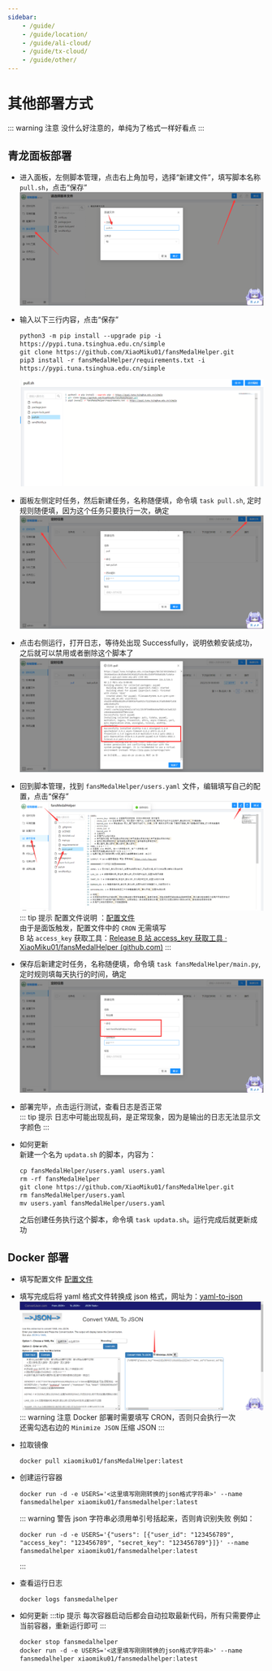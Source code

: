 ```yaml
---
sidebar:
    - /guide/
    - /guide/location/
    - /guide/ali-cloud/
    - /guide/tx-cloud/
    - /guide/other/
---
```


# 其他部署方式

::: warning 注意
没什么好注意的，单纯为了格式一样好看点
:::

## 青龙面板部署

-   进入面板，左侧脚本管理，点击右上角加号，选择“新建文件”，填写脚本名称 `pull.sh`，点击“保存”
    ![](../images/other/image1.png)
-   输入以下三行内容，点击“保存”
    ```shell
    python3 -m pip install --upgrade pip -i https://pypi.tuna.tsinghua.edu.cn/simple
    git clone https://github.com/XiaoMiku01/fansMedalHelper.git
    pip3 install -r fansMedalHelper/requirements.txt -i https://pypi.tuna.tsinghua.edu.cn/simple
    ```
    ![](../images/other/image2.png)
-   面板左侧定时任务，然后新建任务，名称随便填，命令填 `task pull.sh`, 定时规则随便填，因为这个任务只要执行一次，确定  
    ![](../images/other/image3.png)

-   点击右侧运行，打开日志，等待处出现 Successfully，说明依赖安装成功，之后就可以禁用或者删除这个脚本了
    ![](../images/other/image4.png)

-   回到脚本管理，找到 `fansMedalHelper/users.yaml` 文件，编辑填写自己的配置，点击“保存”
    ![](../images/other/image5.png)
    ::: tip 提示
    配置文件说明 ：[配置文件](./#配置文件说明-users-yaml)  
    由于是面饭触发，配置文件中的 `CRON` 无需填写  
    B 站 `access_key` 获取工具：[Release B 站 access_key 获取工具 · XiaoMiku01/fansMedalHelper (github.com)](https://github.com/XiaoMiku01/fansMedalHelper/releases/tag/logintool)
    :::
-   保存后新建定时任务，名称随便填，命令填 `task fansMedalHelper/main.py`, 定时规则填每天执行的时间，确定
    ![](../images/other/image6.png)

-   部署完毕，点击运行测试，查看日志是否正常  
    ::: tip 提示
    日志中可能出现乱码，是正常现象，因为是输出的日志无法显示文字颜色
    :::

-   如何更新  
    新建一个名为 `updata.sh` 的脚本，内容为：
    ```shell
    cp fansMedalHelper/users.yaml users.yaml
    rm -rf fansMedalHelper
    git clone https://github.com/XiaoMiku01/fansMedalHelper.git
    rm fansMedalHelper/users.yaml
    mv users.yaml fansMedalHelper/users.yaml
    ```
    之后创建任务执行这个脚本，命令填 `task updata.sh`。运行完成后就更新成功

## Docker 部署

-   填写配置文件 [配置文件](./#配置文件说明-users-yaml)

-   填写完成后将 yaml 格式文件转换成 json 格式，网址为：[yaml-to-json](https://www.convertjson.com/yaml-to-json.htm)
    ![](../images/other/image7.png)
    ::: warning 注意
    Docker 部署时需要填写 CRON，否则只会执行一次  
    还需勾选右边的 `Minimize JSON` 压缩 JSON
    :::

-   拉取镜像

    ```shell
    docker pull xiaomiku01/fansMedalHelper:latest
    ```

-   创建运行容器

    ```shell
    docker run -d -e USERS='<这里填写刚刚转换的json格式字符串>' --name fansmedalhelper xiaomiku01/fansmedalhelper:latest
    ```

    ::: warning 警告
    json 字符串必须用单引号括起来，否则肯识别失败
    例如：

    ```shell
    docker run -d -e USERS='{"users": [{"user_id": "123456789", "access_key": "123456789", "secret_key": "123456789"}]}' --name fansmedalhelper xiaomiku01/fansmedalhelper:latest
    ```

    :::

-   查看运行日志

    ```shell
    docker logs fansmedalhelper
    ```

-   如何更新
    :::tip 提示
    每次容器启动后都会自动拉取最新代码，所有只需要停止当前容器，重新运行即可
    :::
    ```shell
    docker stop fansmedalhelper
    docker run -d -e USERS='<这里填写刚刚转换的json格式字符串>' --name fansmedalhelper xiaomiku01/fansmedalhelper:latest
    ```